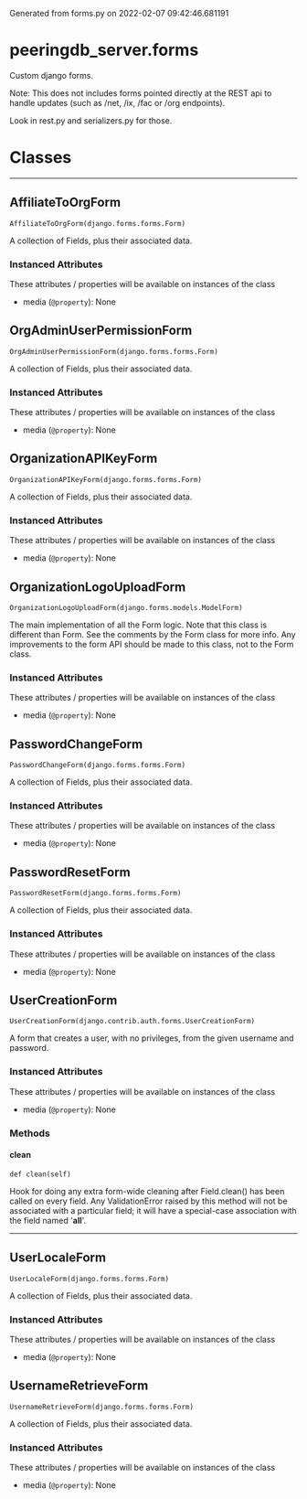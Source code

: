 Generated from forms.py on 2022-02-07 09:42:46.681191

# peeringdb_server.forms

Custom django forms.

Note: This does not includes forms pointed directly
at the REST api to handle updates (such as /net, /ix, /fac or /org endpoints).

Look in rest.py and serializers.py for those.

# Classes
---

## AffiliateToOrgForm

```
AffiliateToOrgForm(django.forms.forms.Form)
```

A collection of Fields, plus their associated data.


### Instanced Attributes

These attributes / properties will be available on instances of the class

- media (`@property`): None

## OrgAdminUserPermissionForm

```
OrgAdminUserPermissionForm(django.forms.forms.Form)
```

A collection of Fields, plus their associated data.


### Instanced Attributes

These attributes / properties will be available on instances of the class

- media (`@property`): None

## OrganizationAPIKeyForm

```
OrganizationAPIKeyForm(django.forms.forms.Form)
```

A collection of Fields, plus their associated data.


### Instanced Attributes

These attributes / properties will be available on instances of the class

- media (`@property`): None

## OrganizationLogoUploadForm

```
OrganizationLogoUploadForm(django.forms.models.ModelForm)
```

The main implementation of all the Form logic. Note that this class is
different than Form. See the comments by the Form class for more info. Any
improvements to the form API should be made to this class, not to the Form
class.


### Instanced Attributes

These attributes / properties will be available on instances of the class

- media (`@property`): None

## PasswordChangeForm

```
PasswordChangeForm(django.forms.forms.Form)
```

A collection of Fields, plus their associated data.


### Instanced Attributes

These attributes / properties will be available on instances of the class

- media (`@property`): None

## PasswordResetForm

```
PasswordResetForm(django.forms.forms.Form)
```

A collection of Fields, plus their associated data.


### Instanced Attributes

These attributes / properties will be available on instances of the class

- media (`@property`): None

## UserCreationForm

```
UserCreationForm(django.contrib.auth.forms.UserCreationForm)
```

A form that creates a user, with no privileges, from the given username and
password.


### Instanced Attributes

These attributes / properties will be available on instances of the class

- media (`@property`): None

### Methods

#### clean
`def clean(self)`

Hook for doing any extra form-wide cleaning after Field.clean() has been
called on every field. Any ValidationError raised by this method will
not be associated with a particular field; it will have a special-case
association with the field named '__all__'.

---

## UserLocaleForm

```
UserLocaleForm(django.forms.forms.Form)
```

A collection of Fields, plus their associated data.


### Instanced Attributes

These attributes / properties will be available on instances of the class

- media (`@property`): None

## UsernameRetrieveForm

```
UsernameRetrieveForm(django.forms.forms.Form)
```

A collection of Fields, plus their associated data.


### Instanced Attributes

These attributes / properties will be available on instances of the class

- media (`@property`): None
